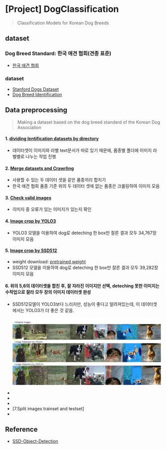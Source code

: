 # [Project] DogClassification 
> Classification Models for Korean Dog Breeds

## dataset

### Dog Breed Standard: 한국 애견 협회(견종 표준)

* [한국 애견 협회](https://www.kkc.or.kr/megazine/megazine_02.html)

### dataset

* [Stanford Dogs Dataset](http://vision.stanford.edu/aditya86/ImageNetDogs/main.html)
* [Dog Breed Identification](https://www.kaggle.com/c/dog-breed-identification/data)

## Data preprocessing

>  Making a dataset based on the dog breed standard of the Korean Dog Association
#### 1. [ dividing Ientification datasets by directory](https://github.com/shiney5213/Project-DogClassification/blob/master/data_preprocessing/1.Dividing%20Identification_datasets%20by%20directory.ipynb)

- 데이터셋이 이미지와 라벨 text문서가  따로 있기 때문에, 품종별 폴더에 이미지 라벨별로 나누는 작업 진행

#### 2. [ Merge datasets and Crawrling](https://github.com/shiney5213/Project-DogClassification/blob/master/data_preprocessing/2.Merging%20Stanford%20Dogs%20Dataset%20and%20Dog%20Breed%20Idntification.ipynb)

- 사용할 수 있는 두 데이터 셋을 같은 품종끼리 합치기
- 한국 애견 협회 품종 기준 위의 두 데이터 셋에 없는 품종은 크롤링하여 이미지 모음

#### 3. [Check valid images](https://github.com/shiney5213/Project-DogClassification/blob/master/data_preprocessing/4.checking%20valid%20Image_file.ipynb)
- 이미지 중 오류가 있는 이미지가 있는지 확인

#### 4. [Image crop by YOLO3](https://github.com/shiney5213/Project-DogClassification/blob/master/data_preprocessing/5.%20Image%20crop%20by%20Yolo3.ipynb)
- YOLO3 모델을 이용하여  dog로 deteching 한 box만 잘른 결과 모두 34,767장 이미지 모음
  
#### 5. [Image crop by SSD512](https://github.com/shiney5213/Project-DogClassification/blob/master/data_preprocessing/6.%20crop%20image%20by%20SSD512.py)
- weight download: [pretrained weight](https://drive.google.com/file/d/1a-64b6y6xsQr5puUsHX_wxI1orQDercM/view)
- SSD512 모델을 이용하여  dog로 deteching 한 box만 잘른 결과 모두 39,282장 이미지 모음
  
#### 6. 위의 5,6의 데이터셋을 합친 후, 잘 자라진 이미지만 선택, deteching 못한 이미지는 수작업으로 잘라 모두  장의 이미지 데이터셋 완성

- SSD512모델이 YOLO3보다 느리지만, 성능이 좋다고 알려져있는데,  이 데이터셋에서는 YOLO3가 더 좋은 것 같음. 

  ![compare datasets](images/compare_yolo,ssd.png)
  

* 
* 
* 
* [7.Split images trainset and testset]
*  



## Reference

- [SSD-Object-Detection](https://github.com/InsiderPants/SSD-Object-Detection)

